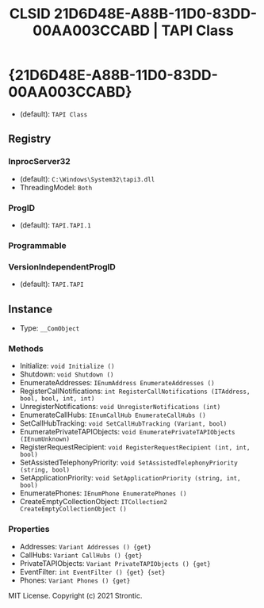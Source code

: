 ﻿---
title: "CLSID 21D6D48E-A88B-11D0-83DD-00AA003CCABD | TAPI Class"
excerpt: What is COM-Object CLSID 21D6D48E-A88B-11D0-83DD-00AA003CCABD?
---

# {21D6D48E-A88B-11D0-83DD-00AA003CCABD}

* (default): `TAPI Class`

## Registry


### InprocServer32

* (default): `C:\Windows\System32\tapi3.dll`
* ThreadingModel: `Both`

### ProgID

* (default): `TAPI.TAPI.1`

### Programmable


### VersionIndependentProgID

* (default): `TAPI.TAPI`

## Instance

* Type: `__ComObject`

### Methods

* Initialize: `void Initialize ()`
* Shutdown: `void Shutdown ()`
* EnumerateAddresses: `IEnumAddress EnumerateAddresses ()`
* RegisterCallNotifications: `int RegisterCallNotifications (ITAddress, bool, bool, int, int)`
* UnregisterNotifications: `void UnregisterNotifications (int)`
* EnumerateCallHubs: `IEnumCallHub EnumerateCallHubs ()`
* SetCallHubTracking: `void SetCallHubTracking (Variant, bool)`
* EnumeratePrivateTAPIObjects: `void EnumeratePrivateTAPIObjects (IEnumUnknown)`
* RegisterRequestRecipient: `void RegisterRequestRecipient (int, int, bool)`
* SetAssistedTelephonyPriority: `void SetAssistedTelephonyPriority (string, bool)`
* SetApplicationPriority: `void SetApplicationPriority (string, int, bool)`
* EnumeratePhones: `IEnumPhone EnumeratePhones ()`
* CreateEmptyCollectionObject: `ITCollection2 CreateEmptyCollectionObject ()`

### Properties

* Addresses: `Variant Addresses () {get} `
* CallHubs: `Variant CallHubs () {get} `
* PrivateTAPIObjects: `Variant PrivateTAPIObjects () {get} `
* EventFilter: `int EventFilter () {get} {set} `
* Phones: `Variant Phones () {get} `

MIT License. Copyright (c) 2021 Strontic.


